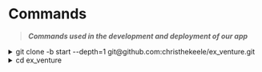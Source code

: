 Commands
========

> ***Commands used in the development and deployment of our app***

<details>
    <summary>git clone -b start --depth=1 git@github.com:christhekeele/ex_venture.git</summary>

```
Cloning into 'ex_venture'...
remote: Enumerating objects: 425, done.
remote: Counting objects: 100% (425/425), done.
remote: Compressing objects: 100% (389/389), done.
remote: Total 425 (delta 36), reused 288 (delta 19), pack-reused 0
Receiving objects: 100% (425/425), 753.38 KiB | 1.64 MiB/s, done.
Resolving deltas: 100% (36/36), done.
```

</details>

<details>
    <summary>cd ex_venture</summary>
</details>
